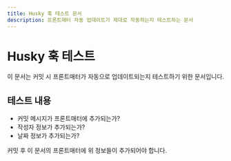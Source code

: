 ```yaml
---
title: Husky 훅 테스트 문서
description: 프론트매터 자동 업데이트가 제대로 작동하는지 테스트하는 문서
---
```


# Husky 훅 테스트

이 문서는 커밋 시 프론트매터가 자동으로 업데이트되는지 테스트하기 위한 문서입니다.

## 테스트 내용

- 커밋 메시지가 프론트매터에 추가되는가?
- 작성자 정보가 추가되는가?  
- 날짜 정보가 추가되는가?

커밋 후 이 문서의 프론트매터에 위 정보들이 추가되어야 합니다.
